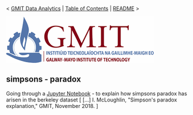 < [GMIT Data Analytics](https://web.archive.org/web/20201029063153/https://www.gmit.ie/computer-science-and-applied-physics/higher-diploma-science-computing-data-analytics-ict) | [Table of Contents](https://github.com/E6985) | [README](https://github.com/E6985/fda-simpsons-paradox/blob/main/README.md) >

![GMIT](https://github.com/E6985/pda-numpy-random/blob/main/img/gmit.png?raw=true)

## simpsons - paradox

Going through a [Jupyter Notebook](https://github.com/E6985/fda-simpsons-paradox/blob/main/simpsons-paradox.ipynb) - to explain how simpsons paradox has arisen in the berkeley dataset [
[...] I. McLoughlin, "Simpson's paradox explanation," GMIT, November 2018.
]